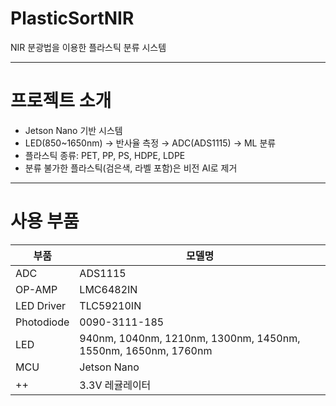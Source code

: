 # PlasticSortNIR
NIR 분광법을 이용한 플라스틱 분류 시스템

---

# 프로젝트 소개

- Jetson Nano 기반 시스템
- LED(850~1650nm) → 반사율 측정 → ADC(ADS1115) → ML 분류
- 플라스틱 종류: PET, PP, PS, HDPE, LDPE
- 분류 불가한 플라스틱(검은색, 라벨 포함)은 비전 AI로 제거

---

# 사용 부품

| 부품 | 모델명 |
|------|--------|
| ADC | ADS1115 |
| OP-AMP | LMC6482IN |
| LED Driver | TLC59210IN |
| Photodiode | 0090-3111-185 |
| LED | 940nm, 1040nm, 1210nm, 1300nm, 1450nm, 1550nm, 1650nm, 1760nm |
| MCU | Jetson Nano |
| ++ | 3.3V 레귤레이터 |
